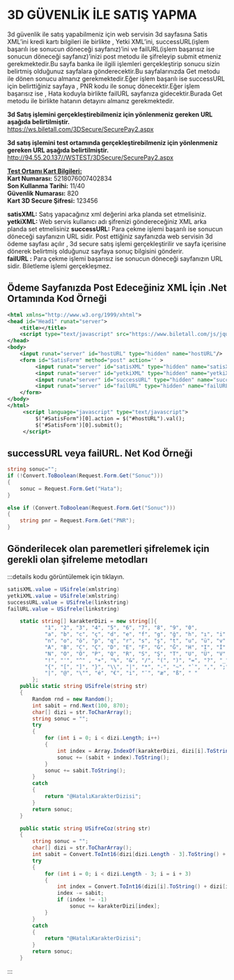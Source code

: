# 3D GÜVENLİK İLE SATIŞ YAPMA

3d güvenlik ile satış yapabilmeniz için web servisin 3d sayfasına Satis XML’ini kredi kartı bilgileri ile birlikte , Yetki XML’ini, successURL(işlem başarılı ise sonucun döneceği sayfanız)’ini ve failURL(işlem başarısız ise sonucun döneceği sayfanız)’inizi post metodu ile şifreleyip submit etmeniz gerekmektedir.Bu sayfa banka ile ilgili işlemleri gerçekleştirip sonucu sizin belirtmiş olduğunuz sayfalara gönderecektir.Bu sayfalarınızda Get metodu ile dönen sonucu almanız gerekmektedir.Eğer işlem başarılı ise successURL için belirttiğiniz sayfaya , PNR kodu ile sonuç dönecektir.Eğer işlem başarısız ise , Hata koduyla birlikte failURL sayfanıza gidecektir.Burada Get metodu ile birlikte hatanın detayını almanız gerekmektedir.

**3d Satış işlemini gerçekleştirebilmeniz için yönlenmeniz gereken URL aşağıda belirtilmiştir.**  
https://ws.biletall.com/3DSecure/SecurePay2.aspx

**3d satış işlemini test ortamında gerçekleştirebilmeniz için yönlenmeniz gereken URL aşağıda belirtilmiştir.**  
http://94.55.20.137//WSTEST/3DSecure/SecurePay2.aspx

**<u>Test Ortamı Kart Bilgileri:</u>**  
**Kart Numarası:** 5218076007402834  
**Son Kullanma Tarihi:** 11/40  
**Güvenlik Numarası:** 820  
**Kart 3D Secure Şifresi:** 123456

**satisXML:** Satış yapacağınız xml değerini arka planda set etmelisiniz.  
**yetkiXML:** Web servis kullanıcı adı şifrenizi göndereceğiniz XML arka planda set etmelisiniz
**successURL:** Para çekme işlemi başarılı ise sonucun döneceği sayfanızın URL sidir. Post ettiğiniz sayfanızda web servisin 3d ödeme sayfası açılır , 3d secure satış işlemi gerçekleştirilir ve sayfa içerisine dönerek belirtmiş olduğunuz sayfaya sonuç bilgisini gönderir.  
**failURL :** Para çekme işlemi başarısız ise sonucun döneceği sayfanızın URL sidir. Biletleme işlemi gerçekleşmez.

## **Ödeme Sayfanızda Post Edeceğiniz XML İçin .Net Ortamında Kod Örneği**

```xml
<html xmlns="http://www.w3.org/1999/xhtml">
<head id="Head1" runat="server">
    <title></title>
    <script type="text/javascript" src="https://www.biletall.com/js/jquery-1.3.2.js"></script>
</head>
<body>
    <input runat="server" id="hostURL" type="hidden" name="hostURL"/>
    <form id="SatisForm" method="post" action='' >
		 <input runat="server" id="satisXML" type="hidden" name="satisXML"/>
		 <input runat="server" id="yetkiXML" type="hidden" name="yetkiXML"/>
		 <input runat="server" id="successURL" type="hidden" name="successURL" />
		 <input runat="server" id="failURL" type="hidden" name="failURL"/>
	</form>
</body>
</html>
     <script language="javascript" type="text/javascript">
         $("#SatisForm")[0].action = $("#hostURL").val();
         $('#SatisForm')[0].submit();
     </script>
```

## **successURL veya failURL. Net Kod Örneği**

```csharp
string sonuc="";
if (!Convert.ToBoolean(Request.Form.Get("Sonuc")))
{
    sonuc = Request.Form.Get("Hata");
}

else if (Convert.ToBoolean(Request.Form.Get("Sonuc")))
{
    string pnr = Request.Form.Get("PNR");
}
```

## **Gönderilecek olan paremetleri şifrelemek için gerekli olan şifreleme metodları**
:::details kodu görüntülemek  için tıklayın.
```csharp
satisXML.value = USifrele(xmlstring)
yetkiXML.value = USifrele(xmlstring)
successURL.value = USifrele(linkstring)
failURL.value = USifrele(linkstring)

    static string[] karakterDizi = new string[]{
            "1", "2", "3", "4", "5", "6", "7", "8", "9", "0",
            "a", "b", "c", "ç", "d", "e", "f", "g", "ğ", "h", "ı", "i", "j", "k", "l", "m",
            "n", "o", "ö", "p", "q", "r", "s", "ş", "t", "u", "ü", "v", "w", "x", "y", "z",
            "A", "B", "C", "Ç", "D", "E", "F", "G", "Ğ", "H", "I", "İ", "J", "K", "L", "M",
            "N", "O", "Ö", "P", "Q", "R", "S", "Ş", "T", "U", "Ü", "V", "W", "X", "Y", "Z",
            "!", "'", "^" , "+", "%", "&", "/", "(", ")", "=", "?", "_", "£", "#", "$", "½",
            "{", "[", "]", "}", "\\", "|", "*", "-", "~", "`", ",", ";", ".", ":", "<", ">",
            "|", "@", "\"", "é", "€", "i", "¨", "æ", "ß", " "
        };
    public static string USifrele(string str)
    {
        Random rnd = new Random();
        int sabit = rnd.Next(100, 870);
        char[] dizi = str.ToCharArray();
        string sonuc = "";
        try
        {
            for (int i = 0; i < dizi.Length; i++)
            {
                int index = Array.IndexOf(karakterDizi, dizi[i].ToString());
                sonuc += (sabit + index).ToString();
            }
            sonuc += sabit.ToString();
        }
        catch
        {
            return "@HatalıKarakterDizisi";
        }
        return sonuc;
    }

    public static string USifreCoz(string str)
    {
        string sonuc = "";
        char[] dizi = str.ToCharArray();
        int sabit = Convert.ToInt16(dizi[dizi.Length - 3].ToString() + dizi[dizi.Length - 2].ToString() + dizi[dizi.Length - 1].ToString());
        try
        {
            for (int i = 0; i < dizi.Length - 3; i = i + 3)
            {
                int index = Convert.ToInt16(dizi[i].ToString() + dizi[i + 1].ToString() + dizi[i + 2].ToString());
                index -= sabit;
                if (index != -1)
                    sonuc += karakterDizi[index];
            }
        }
        catch
        {
            return "@HatalıKarakterDizisi";
        }
        return sonuc;
    }
```
:::